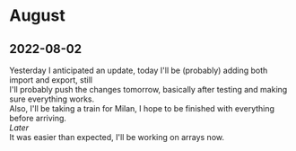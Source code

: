 # August

## 2022-08-02

Yesterday I anticipated an update, today I'll be (probably) adding both import and export, still  
I'll probably push the changes tomorrow, basically after testing and making sure everything works.  
Also, I'll be taking a train for Milan, I hope to be finished with everything before arriving.  
*Later*  
It was easier than expected, I'll be working on arrays now.
